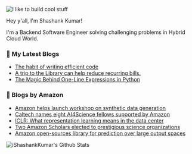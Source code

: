 ![I like to build cool stuff](https://res.cloudinary.com/dt8g3rhcy/image/upload/v1595929574/i_like_to_build_cool_shit._1_nzbwjh.png)

Hey y'all, I'm Shashank Kumar! 

I'm a Backend Software Engineer solving challenging problems in Hybrid Cloud World.

### 📕 My Latest Blogs
<!-- BLOG-POST-LIST:START -->
- [The habit of writing efficient code](https://medium.com/@ishashankkumar/the-habit-of-writing-efficient-code-153b05f04269?source=rss-d24dda280d5f------2)
- [A trip to the Library can help reduce recurring bills.](https://medium.com/swlh/a-trip-to-the-library-can-help-reduce-recurring-bills-23bca495cdf5?source=rss-d24dda280d5f------2)
- [The Magic Behind One-Line Expressions in Python](https://medium.com/swlh/the-magic-behind-one-line-expressions-in-python-816c10180c5c?source=rss-d24dda280d5f------2)
<!-- BLOG-POST-LIST:END -->

### 📕 Blogs by Amazon
<!-- AMAZON-BLOG-POST-LIST:START -->
- [Amazon helps launch workshop on synthetic data generation](https://www.amazon.science/blog/amazon-helps-launch-workshop-on-synthetic-data-generation)
- [Caltech names eight AI4Science fellows supported by Amazon](https://www.amazon.science/academic-engagements/caltech-names-eight-ai4science-fellows-supported-by-amazon)
- [ICLR: What representation learning means in the data center](https://www.amazon.science/blog/iclr-what-representation-learning-means-in-the-data-center)
- [Two Amazon Scholars elected to prestigious science organizations](https://www.amazon.science/academic-engagements/two-amazon-scholars-elected-to-prestigious-science-organizations)
- [Amazon open-sources library for prediction over large output spaces](https://www.amazon.science/blog/amazon-open-sources-library-for-prediction-over-large-output-spaces)
<!-- AMAZON-BLOG-POST-LIST:END -->



<img align="center" alt="iShashankKumar's Github Stats" src="https://github-readme-stats.vercel.app/api?username=ishashankkumar&show_icons=true&hide_border=true" />
